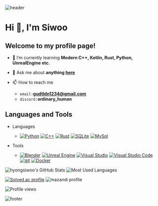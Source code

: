 ![header](https://capsule-render.vercel.app/api?type=waving&height=200&text=My%20Github%20Profile%20Page%20&fontSize=40&anon=fadeIn&fontAlignY=40&color=gradient&fontAlign=30)

# Hi 👋, I'm Siwoo
## Welcome to my profile page!

- 🌱 I’m currently learning **Modern C++, Kotlin, Rust, Python, UnrealEngine etc.**

- 💬 Ask me about **anything [here](https://github.com/gudtldn/gudtldn/issues)**

- 📫 How to reach me
  - `email:`**gudtldn1234@gmail.com**
  - `discord:`**ordinary_human**

## Languages and Tools
<!-- https://simpleicons.org/ -->

- Languages
  - [![Python](https://img.shields.io/badge/Python-3776AB?style=flat-square&logo=python&logoColor=white)](https://www.python.org)
  [![C++](https://img.shields.io/badge/C%2B%2B-00599C?style=flat-square&logo=cplusplus&logoColor=white)](https://en.cppreference.com/)
  [![Rust](https://img.shields.io/badge/Rust-000000?style=flat-square&logo=rust&logoColor=white)](https://www.rust-lang.org)
  [![SQLite](https://img.shields.io/badge/SQLite-003B57?style=flat-square&logo=sqlite&logoColor=white)](https://www.sqlite.org/)
  [![MySql](https://img.shields.io/badge/mysql-4479A1?style=flat-square&logo=mysql&logoColor=white)](https://www.mysql.com/)

- Tools
  - [![Blender](https://img.shields.io/badge/Blender-F5792A?style=flat-square&logo=blender&logoColor=white)](https://www.blender.org/)
  [![Unreal Engine](https://img.shields.io/badge/Unreal%20Engine-0E1128?style=flat-square&logo=unrealengine&logoColor=white)](https://www.unrealengine.com/)
  [![Visual Studio](https://img.shields.io/badge/Visual%20Studio-5C2D91?style=flat-square&logo=visualstudio&logoColor=white)](https://visualstudio.microsoft.com/)
  [![Visual Studio Code](https://img.shields.io/badge/VScode-007ACC?style=flat-square&logo=visualstudiocode&logoColor=white)](https://code.visualstudio.com/)
  [![git](https://img.shields.io/badge/git-F05032?style=flat-square&logo=git&logoColor=white)](https://git-scm.com/)
  [![Docker](https://img.shields.io/badge/docker-2496ED?style=flat-square&logo=docker&logoColor=white)](https://www.docker.com/)

![hyongsiwoo's GitHub Stats](https://github-readme-stats.vercel.app/api?username=gudtldn&bg_color=00000000&hide_border=true&show_icons=true&include_all_commits=true&count_private=true&card_width=400)
![Most Used Languages](https://github-readme-stats.vercel.app/api/top-langs?username=gudtldn&bg_color=00000000&hide_border=true&langs_count=10&exclude_repo=gudtldn.github.io&layout=compact)

[![Solved.ac profile](http://mazassumnida.wtf/api/v2/generate_badge?boj=gudtldn)](https://solved.ac/gudtldn)
![mazandi profile](http://mazandi.herokuapp.com/api?handle=gudtldn&theme=cold)

<!-- ![Streak](https://github-readme-streak-stats.herokuapp.com/?user=gudtldn) -->

![Profile views](https://komarev.com/ghpvc/?username=gudtldn&label=Profile%20views&color=lightgrey&style=flat&abbreviated=true)

![footer](https://capsule-render.vercel.app/api?type=waving&height=80&section=footer&anon=fadeIn&color=gradient)

<!-- [API](https://github.com/anuraghazra/github-readme-stats/blob/master/docs/readme_kr.md) -->
